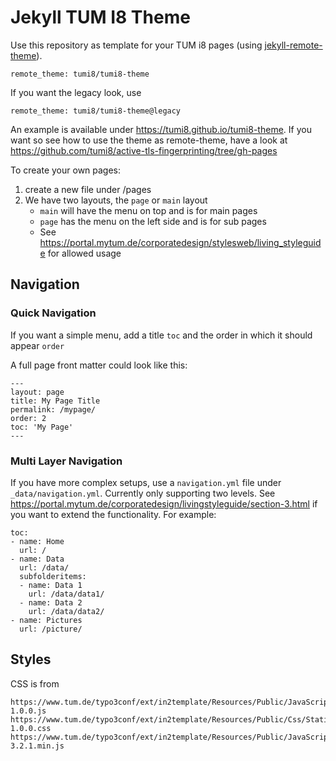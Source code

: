 # Jekyll TUM I8 Theme

Use this repository as template for your TUM i8 pages (using [jekyll-remote-theme](https://github.com/benbalter/jekyll-remote-theme)).

    remote_theme: tumi8/tumi8-theme

If you want the legacy look, use

    remote_theme: tumi8/tumi8-theme@legacy

An example is available under https://tumi8.github.io/tumi8-theme. 
If you want so see how to use the theme as remote-theme, have a look at https://github.com/tumi8/active-tls-fingerprinting/tree/gh-pages

To create your own pages:
1. create a new file under /pages
2. We have two layouts, the `page` or `main` layout
   - `main` will have the menu on top and is for main pages
   - `page` has the menu on the left side and is for sub pages
   - See https://portal.mytum.de/corporatedesign/stylesweb/living_styleguide for allowed usage

## Navigation

### Quick Navigation
If you want a simple menu, add a title `toc` and the order in which it should appear `order`

A full page front matter could look like this:

    ---
    layout: page
    title: My Page Title
    permalink: /mypage/
    order: 2
    toc: 'My Page'
    ---

### Multi Layer Navigation

If you have more complex setups, use a `navigation.yml` file under `_data/navigation.yml`. Currently only supporting two levels.
See https://portal.mytum.de/corporatedesign/livingstyleguide/section-3.html if you want to extend the functionality.
For example:

    toc:
    - name: Home
      url: /
    - name: Data
      url: /data/
      subfolderitems:
      - name: Data 1
        url: /data/data1/
      - name: Data 2
        url: /data/data2/
    - name: Pictures
      url: /picture/

## Styles

CSS is from 

    https://www.tum.de/typo3conf/ext/in2template/Resources/Public/JavaScripts/Static/basic-1.0.0.js
    https://www.tum.de/typo3conf/ext/in2template/Resources/Public/Css/Static/style-1.0.0.css 
    https://www.tum.de/typo3conf/ext/in2template/Resources/Public/JavaScripts/Static/jquery-3.2.1.min.js 

